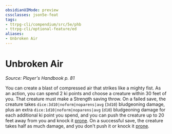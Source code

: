 ```yaml
---
obsidianUIMode: preview
cssclasses: json5e-feat
tags:
- ttrpg-cli/compendium/src/5e/phb
- ttrpg-cli/optional-feature/ed
aliases:
- Unbroken Air
---
```

# Unbroken Air
*Source: Player's Handbook p. 81*  

You can create a blast of compressed air that strikes like a mighty fist. As an action, you can spend 2 ki points and choose a creature within 30 feet of you. That creature must make a Strength saving throw. On a failed save, the creature takes `dice:3d10|noform|noparens|avg` (`3d10`) bludgeoning damage, plus an extra `dice:1d10|noform|noparens|avg` (`d10`) bludgeoning damage for each additional ki point you spend, and you can push the creature up to 20 feet away from you and knock it [prone](/3-Mechanics/CLI/conditions.md#Prone). On a successful save, the creature takes half as much damage, and you don't push it or knock it [prone](/3-Mechanics/CLI/conditions.md#Prone).